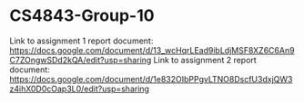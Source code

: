 # CS4843-Group-10
Link to assignment 1 report document: https://docs.google.com/document/d/13_wcHqrLEad9ibLdjMSF8XZ6C6An9C7ZOngwSDd2kQA/edit?usp=sharing
Link to assignment 2 report document: https://docs.google.com/document/d/1e832OIbPPgvLTNO8DscfU3dxjQW3z4ihX0D0cOap3L0/edit?usp=sharing
